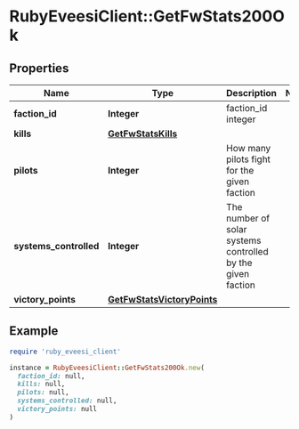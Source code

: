 # RubyEveesiClient::GetFwStats200Ok

## Properties

| Name | Type | Description | Notes |
| ---- | ---- | ----------- | ----- |
| **faction_id** | **Integer** | faction_id integer |  |
| **kills** | [**GetFwStatsKills**](GetFwStatsKills.md) |  |  |
| **pilots** | **Integer** | How many pilots fight for the given faction |  |
| **systems_controlled** | **Integer** | The number of solar systems controlled by the given faction |  |
| **victory_points** | [**GetFwStatsVictoryPoints**](GetFwStatsVictoryPoints.md) |  |  |

## Example

```ruby
require 'ruby_eveesi_client'

instance = RubyEveesiClient::GetFwStats200Ok.new(
  faction_id: null,
  kills: null,
  pilots: null,
  systems_controlled: null,
  victory_points: null
)
```

